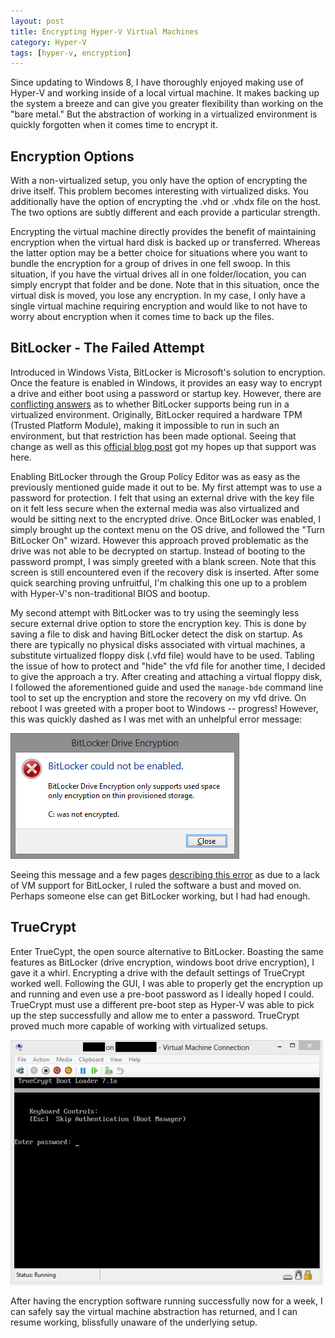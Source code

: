 ```yaml
---
layout: post
title: Encrypting Hyper-V Virtual Machines
category: Hyper-V
tags: [hyper-v, encryption]
---
```


Since updating to Windows 8, I have thoroughly enjoyed making use of Hyper-V and working inside of a local virtual machine. It makes backing up the system a breeze and can give you greater flexibility than working on the "bare metal." But the abstraction of working in a virtualized environment is quickly forgotten when it comes time to encrypt it.

## Encryption Options
With a non-virtualized setup, you only have the option of encrypting the drive itself. This problem becomes interesting with virtualized disks. You additionally have the option of encrypting the .vhd or .vhdx file on the host. The two options are subtly different and each provide a particular strength.

Encrypting the virtual machine directly provides the benefit of maintaining encryption when the virtual hard disk is backed up or transferred. Whereas the latter option may be a better choice for situations where you want to bundle the encryption for a group of drives in one fell swoop. In this situation, if you have the virtual drives all in one folder/location, you can simply encrypt that folder and be done. Note that in this situation, once the virtual disk is moved, you lose any encryption. In my case, I only have a single virtual machine requiring encryption and would like to not have to worry about encryption when it comes time to back up the files.

## BitLocker - The Failed Attempt
Introduced in Windows Vista, BitLocker is Microsoft's solution to encryption. Once the feature is enabled in Windows, it provides an easy way to encrypt a drive and either boot using a password or startup key. However, there are [conflicting answers](http://social.technet.microsoft.com/Forums/en-US/d4bc991f-191b-4a7f-9988-ff57e8bd9a4b/enabling-bitlocker-on-hyperv-server-after-vms-in-use?forum=winserverhyperv) as to whether BitLocker supports being run in a virtualized environment. Originally, BitLocker required a hardware TPM (Trusted Platform Module), making it impossible to run in such an environment, but that restriction has been made optional. Seeing that change as well as this [official blog post](http://blogs.msdn.com/b/mszcool/archive/2010/02/03/bitlocker-in-a-windows-7-guest-running-on-a-hyper-v-r2-environment-or-anye-nvironment-without-a-tpm.aspx) got my hopes up that support was here.

Enabling BitLocker through the Group Policy Editor was as easy as the previously mentioned guide made it out to be. My first attempt was to use a password for protection. I felt that using an external drive with the key file on it felt less secure when the external media was also virtualized and would be sitting next to the encrypted drive. Once BitLocker was enabled, I simply brought up the context menu on the OS drive, and followed the "Turn BitLocker On" wizard. However this approach proved problematic as the drive was not able to be decrypted on startup. Instead of booting to the password prompt, I was simply greeted with a blank screen. Note that this screen is still encountered even if the recovery disk is inserted. After some quick searching proving unfruitful, I'm chalking this one up to a problem with Hyper-V's non-traditional BIOS and bootup.

My second attempt with BitLocker was to try using the seemingly less secure external drive option to store the encryption key. This is done by saving a file to disk and having BitLocker detect the disk on startup. As there are typically no physical disks associated with virtual machines, a substitute virtualized floppy disk (.vfd file) would have to be used. Tabling the issue of how to protect and "hide" the vfd file for another time, I decided to give the approach a try. After creating and attaching a virtual floppy disk, I followed the aforementioned guide and used the `manage-bde` command line tool to set up the encryption and store the recovery on my vfd drive. On reboot I was greeted with a proper boot to Windows -- progress! However, this was quickly dashed as I was met with an unhelpful error message:

![BitLockerError](/assets/images/bitlocker-encryption-error.png)

Seeing this message and a few pages [describing this error](http://social.technet.microsoft.com/Forums/en-US/71c9f5f0-98b9-4782-b6e1-6641751e7192/mbam-20-testing-on-a-nontpm-windows-8-virtual-machine?forum=mdopmbam) as due to a lack of VM support for BitLocker, I ruled the software a bust and moved on. Perhaps someone else can get BitLocker working, but I had had enough.

## TrueCrypt
Enter TrueCypt, the open source alternative to BitLocker. Boasting the same features as BitLocker (drive encryption, windows boot drive encryption), I gave it a whirl. Encrypting a drive with the default settings of TrueCrypt worked well. Following the GUI, I was able to properly get the encryption up and running and even use a pre-boot password as I ideally hoped I could. TrueCrypt must use a different pre-boot step as Hyper-V was able to pick up the step successfully and allow me to enter a password. TrueCrypt proved much more capable of working with virtualized setups.

![TrueCryptSuccess](/assets/images/truecrypt-boot-password.png)

After having the encryption software running successfully now for a week, I can safely say the virtual machine abstraction has returned, and I can resume working, blissfully unaware of the underlying setup.